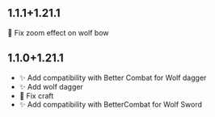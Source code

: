## 1.1.1+1.21.1

🐛 Fix zoom effect on wolf bow

## 1.1.0+1.21.1

- ✨ Add compatibility with Better Combat for Wolf dagger
- ✨ Add wolf dagger
- 🐛 Fix craft
- ✨ Add compatibility with BetterCombat for Wolf Sword

